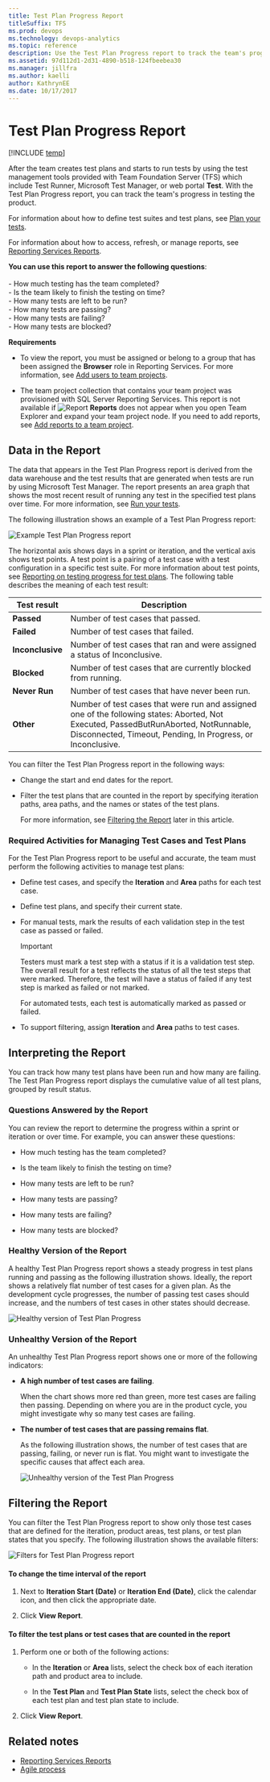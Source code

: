 ```yaml
---
title: Test Plan Progress Report 
titleSuffix: TFS 
ms.prod: devops
ms.technology: devops-analytics
ms.topic: reference
description: Use the Test Plan Progress report to track the team's progress in testing the product 
ms.assetid: 97d112d1-2d31-4890-b518-124fbeebea30
ms.manager: jillfra
ms.author: kaelliauthor: KathrynEE
ms.date: 10/17/2017
---
```


# Test Plan Progress Report

[!INCLUDE [temp](../_shared/tfs-report-platform-version.md)]

After the team creates test plans and starts to run tests by using the test management tools provided with Team Foundation Server (TFS) which include Test Runner, Microsoft Test Manager, or web portal **Test**. With the Test Plan Progress report, you can track the team's progress in testing the product.  
  
 For information about how to define test suites and test plans, see [Plan your tests](../../test/create-test-cases.md).  
  
 For information about how to access, refresh, or manage reports, see [Reporting Services Reports](reporting-services-reports.md).  
  
**You can use this report to answer the following questions**:<br /><br /> -   How much testing has the team completed?<br />-   Is the team likely to finish the testing on time?<br />-   How many tests are left to be run?<br />-   How many tests are passing?<br />-   How many tests are failing?<br />-   How many tests are blocked?
  
 **Requirements**  
  
-   To view the report, you must be assigned or belong to a group that has been assigned the **Browser** role in Reporting Services. For more information, see [Add users to team projects](../admin/grant-permissions-to-reports.md).  
  
-   The team project collection that contains your team project was provisioned with SQL Server Reporting Services. This report is not available if ![Report](_img/icon_reportte.png "Icon_reportTE") **Reports** does not appear when you open Team Explorer and expand your team project node. If you need to add reports, see [Add reports to a team project](../admin/add-reports-to-a-team-project.md).  
  
##  <a name="Data"></a> Data in the Report  
 The data that appears in the Test Plan Progress report is derived from the data warehouse and the test results that are generated when tests are run by using Microsoft Test Manager. The report presents an area graph that shows the most recent result of running any test in the specified test plans over time. For more information, see [Run your tests](../../test/run-manual-tests.md).  
  
 The following illustration shows an example of a Test Plan Progress report:  
  
 ![Example Test Plan Progress report](_img/procguid_reports_testprogress.png "ProcGuid_Reports_TestProgress")  
  
 The horizontal axis shows days in a sprint or iteration, and the vertical axis shows test points. A test point is a pairing of a test case with a test configuration in a specific test suite. For more information about test points, see [Reporting on testing progress for test plans](../../test/track-test-status.md). The following table describes the meaning of each test result:  
  
|Test result|Description|  
|-----------------|-----------------|  
|**Passed**|Number of test cases that passed.|  
|**Failed**|Number of test cases that failed.|  
|**Inconclusive**|Number of test cases that ran and were assigned a status of Inconclusive.|  
|**Blocked**|Number of test cases that are currently blocked from running.|  
|**Never Run**|Number of test cases that have never been run.|  
|**Other**|Number of test cases that were run and assigned one of the following states: Aborted, Not Executed, PassedButRunAborted, NotRunnable, Disconnected, Timeout, Pending, In Progress, or Inconclusive.|  
  
 You can filter the Test Plan Progress report in the following ways:  
  
- Change the start and end dates for the report.  
  
- Filter the test plans that are counted in the report by specifying iteration paths, area paths, and the names or states of the test plans.  
  
  For more information, see [Filtering the Report](#Changing) later in this article.  
  
### Required Activities for Managing Test Cases and Test Plans  
 For the Test Plan Progress report to be useful and accurate, the team must perform the following activities to manage test plans:  
  
-   Define test cases, and specify the **Iteration** and **Area** paths for each test case.  
  
-   Define test plans, and specify their current state.  
  
-   For manual tests, mark the results of each validation step in the test case as passed or failed.  
  
    > [!IMPORTANT]
    >  Testers must mark a test step with a status if it is a validation test step. The overall result for a test reflects the status of all the test steps that were marked. Therefore, the test will have a status of failed if any test step is marked as failed or not marked.  
  
     For automated tests, each test is automatically marked as passed or failed.  
  
-   To support filtering, assign **Iteration** and **Area** paths to test cases.  
  
##  <a name="Interpreting"></a> Interpreting the Report  
 You can track how many test plans have been run and how many are failing. The Test Plan Progress report displays the cumulative value of all test plans, grouped by result status.  
  
### Questions Answered by the Report  
 You can review the report to determine the progress within a sprint or iteration or over time. For example, you can answer these questions:  
  
-   How much testing has the team completed?  
  
-   Is the team likely to finish the testing on time?  
  
-   How many tests are left to be run?  
  
-   How many tests are passing?  
  
-   How many tests are failing?  
  
-   How many tests are blocked?  
  
### Healthy Version of the Report  
 A healthy Test Plan Progress report shows a steady progress in test plans running and passing as the following illustration shows. Ideally, the report shows a relatively flat number of test cases for a given plan. As the development cycle progresses, the number of passing test cases should increase, and the numbers of test cases in other states should decrease.  
  
 ![Healthy version of Test Plan Progress](_img/procguid_testplanprogress_healthy.png "ProcGuid_TestPlanProgress_Healthy")  
  
### Unhealthy Version of the Report  
 An unhealthy Test Plan Progress report shows one or more of the following indicators:  
  
-   **A high number of test cases are failing**.  
  
     When the chart shows more red than green, more test cases are failing then passing. Depending on where you are in the product cycle, you might investigate why so many test cases are failing.  
  
-   **The number of test cases that are passing remains flat**.  
  
     As the following illustration shows, the number of test cases that are passing, failing, or never run is flat. You might want to investigate the specific causes that affect each area.  
  
     ![Unhealthy version of the Test Plan Progress](_img/procguid_testplanprogress_unhealthy.png "ProcGuid_TestPlanProgress_Unhealthy")  
  
##  <a name="Changing"></a> Filtering the Report  
 You can filter the Test Plan Progress report to show only those test cases that are defined for the iteration, product areas, test plans, or test plan states that you specify. The following illustration shows the available filters:  
  
 ![Filters for Test Plan Progress report](_img/procguid_planprogressfilters.png "ProcGuid_PlanProgressFilters")  
  
#### To change the time interval of the report  
  
1.  Next to **Iteration Start (Date)** or **Iteration End (Date)**, click the calendar icon, and then click the appropriate date.  
  
2.  Click **View Report**.  
  
#### To filter the test plans or test cases that are counted in the report  
  
1.  Perform one or both of the following actions:  
  
    -   In the **Iteration** or **Area** lists, select the check box of each iteration path and product area to include.  
  
    -   In the **Test Plan** and **Test Plan State** lists, select the check box of each test plan and test plan state to include.  
  
2.  Click **View Report**.  
  
## Related notes
-  [Reporting Services Reports](reporting-services-reports.md)   
-  [Agile process](../../boards/work-items/guidance/agile-process.md)

